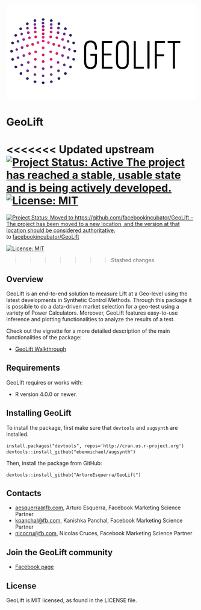 ![GeoLiftLogo](doc/GeoLift_IconText.png)

# GeoLift
<<<<<<< Updated upstream
[![Project Status: Active  The project has reached a stable, usable state and is being actively developed.](https://www.repostatus.org/badges/latest/active.svg)](https://www.repostatus.org/#active)[![License: MIT](https://img.shields.io/badge/License-MIT-yellow.svg)](https://opensource.org/licenses/MIT)
=======
[![Project Status: Moved to https://github.com/facebookincubator/GeoLift – The project has been moved to a new location, and the version at that location should be considered authoritative.](https://www.repostatus.org/badges/latest/moved.svg)](https://www.repostatus.org/#moved) to [facebookincubator/GeoLift](https://github.com/facebookincubator/GeoLift) 

[![License: MIT](https://img.shields.io/badge/License-MIT-yellow.svg)](https://opensource.org/licenses/MIT)

>>>>>>> Stashed changes

## Overview
GeoLift is an end-to-end solution to measure Lift at a Geo-level using the latest developments in Synthetic Control Methods. Through this package it is possible to do a data-driven market selection for a geo-test using a variety of Power Calculators. Moreover, GeoLift features easy-to-use inference and plotting functionalities to analyze the results of a test.

Check out the vignette for a more detailed description of the main functionalities of the package:
- [GeoLift Walkthrough](https://github.com/ArturoEsquerra/GeoLift/blob/master/vignettes/GeoLift_Walkthrough.md)

## Requirements
GeoLift requires or works with:
- R version 4.0.0 or newer.

## Installing GeoLift
To install the package, first make sure that `devtools` and `augsynth` are installed.

```
install.packages("devtools", repos='http://cran.us.r-project.org')
devtools::install_github("ebenmichael/augsynth")
```

Then, install the package from GitHub:

```
devtools::install_github("ArturoEsquerra/GeoLift")
```

## Contacts
- aesquerra@fb.com, Arturo Esquerra, Facebook Marketing Science Partner
- kpanchal@fb.com, Kanishka Panchal, Facebook Marketing Science Partner
- nicocru@fb.com, Nicolas Cruces, Facebook Marketing Science Partner

## Join the GeoLift community
- [Facebook page](www.facebook.com/groups/fbgeolift/)

## License
GeoLift is MIT licensed, as found in the LICENSE file.
